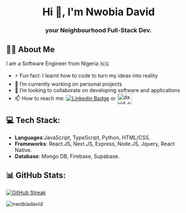 <h1 align="center">Hi 👋, I'm Nwobia David</h1>
<h3 align="center">your Neighbourhood Full-Stack Dev.</h3>

## :man_technologist: About Me
I am a Software Engineer from Nigeria :nigeria:
- ⚡ Fun fact: I learnt how to code to turn my ideas into reality
- 🔭 I’m currently working on personal projects
- 👯 I’m looking to collaborate on developing software and applications
- 📫 How to reach me: [![Linkedin Badge](https://img.shields.io/badge/-LINKEDIN-blue?style=flat&logo=Linkedin&logoColor=white)](https://www.linkedin.com/in/nwobia-david-a17693237/) or <a href="https://twitter.com/david_nwobia" target="blank"><img align="center" src="https://raw.githubusercontent.com/rahuldkjain/github-profile-readme-generator/master/src/images/icons/Social/twitter.svg" alt="david_nwobia" height="30" width="40" /></a>

## 💻 Tech Stack:
- **Languages**:JavaScript, TypeScript, Python, HTML/CSS.
- **Frameworks**: React.JS, Next.JS, Express, Node.JS, Jquery, React Native.
- **Database**: Mongo DB, Firebase, Supabase.


## 📊 GitHub Stats:

<a href="https://git.io/streak-stats"><img src="https://streak-stats.demolab.com?user=NwobiaDavid" alt="GitHub Streak" /></a><p><img align="center" src="https://github-readme-stats.vercel.app/api/top-langs?username=nwobiadavid&show_icons=true&locale=en&layout=compact" alt="nwobiadavid" /></p>
